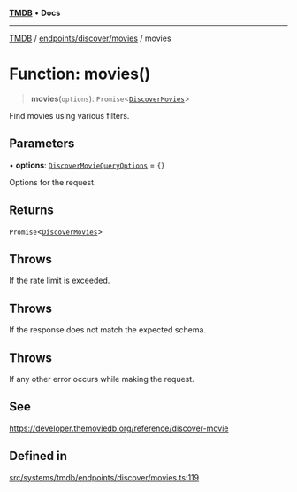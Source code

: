 [**TMDB**](../../../../README.md) • **Docs**

***

[TMDB](../../../../README.md) / [endpoints/discover/movies](../README.md) / movies

# Function: movies()

> **movies**(`options`): `Promise`\<[`DiscoverMovies`](../../../../structs/Schemas/type-aliases/DiscoverMovies.md)\>

Find movies using various filters.

## Parameters

• **options**: [`DiscoverMovieQueryOptions`](../type-aliases/DiscoverMovieQueryOptions.md) = `{}`

Options for the request.

## Returns

`Promise`\<[`DiscoverMovies`](../../../../structs/Schemas/type-aliases/DiscoverMovies.md)\>

## Throws

If the rate limit is exceeded.

## Throws

If the response does not match the expected schema.

## Throws

If any other error occurs while making the request.

## See

https://developer.themoviedb.org/reference/discover-movie

## Defined in

[src/systems/tmdb/endpoints/discover/movies.ts:119](https://github.com/Norviah/media-hub/blob/65ee01fce9c30692d28d2f4e608ea7f18b4d7381/src/systems/tmdb/endpoints/discover/movies.ts#L119)
